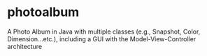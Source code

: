 # photoalbum
A Photo Album in Java with multiple classes (e.g., Snapshot, Color, Dimension...etc.), including a GUI with the Model-View-Controller architecture
